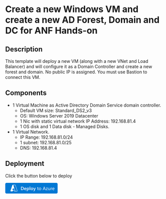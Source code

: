 # Create a new Windows VM and create a new AD Forest, Domain and DC for ANF Hands-on


## Description
This template will deploy a new VM (along with a new VNet and Load Balancer) and will configure it as a Domain Controller and create a new forest and domain. No public IP is assigned.  You must use Bastion to connect this VM. 


## Components
- 1 Virtual Machine as Active Directory Domain Service domain controller.
  - Default VM size: Standard_DS2_v3
  - OS: Windows Server 2019 Datacenter
  - 1 Nic with static virtual network IP Address: 192.168.81.4
  - 1 OS disk and 1 Data disk - Managed Disks. 
- 1 Virtual Network.
  - IP Range: 192.168.81.0/24
  - 1 subnet: 192.168.81.0/25
  - DNS: 192.168.81.4


## Deployment
Click the button below to deploy

<a href="https://portal.azure.com/#create/Microsoft.Template/uri/https%3A%2F%2Fraw.githubusercontent.com%2Fmaysay1999%2Fanfdemo03%2Fmaster%2Fdcdeploy%2Fazuredeploy.json" target="_blank">
    <img src="https://raw.githubusercontent.com/Azure/azure-quickstart-templates/master/1-CONTRIBUTION-GUIDE/images/deploytoazure.png"/>
</a>

